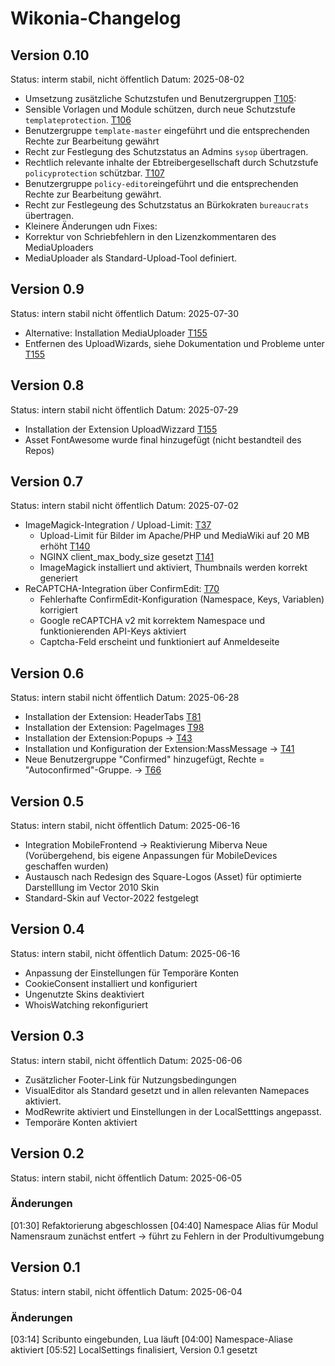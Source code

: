 # Wikonia-Changelog

## Version 0.10
Status: interm stabil, nicht öffentlich
Datum: 2025-08-02
* Umsetzung zusätzliche Schutzstufen und Benutzergruppen [T105](https://phorge.wikonia.net/T105):
 * Sensible Vorlagen und Module schützen, durch neue Schutzstufe `templateprotection`. [T106](https://phorge.wikonia.net/T106)
  * Benutzergruppe `template-master` eingeführt und die entsprechenden Rechte zur Bearbeitung gewährt
  * Recht zur Festlegung des Schutzstatus an Admins `sysop` übertragen.
 * Rechtlich relevante inhalte der Ebtreibergesellschaft durch Schutzstufe `policyprotection` schützbar.  [T107](https://phorge.wikonia.net/T107)
  * Benutzergruppe `policy-editor`eingeführt und die entsprechenden Rechte zur Bearbeitung gewährt.
  * Recht zur Festlegeung des Schutzstatus an Bürkokraten `bureaucrats` übertragen.
* Kleinere Änderungen udn Fixes:
 * Korrektur von Schriebfehlern in den Lizenzkommentaren des MediaUploaders
 * MediaUploader als Standard-Upload-Tool definiert.


## Version 0.9
Status: intern stabil nicht öffentlich
Datum: 2025-07-30
* Alternative: Installation MediaUploader [T155](https://phorge.wikonia.net/T115)
* Entfernen des UploadWizards, siehe Dokumentation und Probleme unter [T155](https://phorge.wikonia.net/T115)

## Version 0.8
Status: intern stabil nicht öffentlich
Datum: 2025-07-29
* Installation der Extension UploadWizzard [T155](https://phorge.wikonia.net/T115)
* Asset FontAwesome wurde final hinzugefügt (nicht bestandteil des Repos)

## Version 0.7
Status: intern stabil nicht öffentlich
Datum: 2025-07-02

* ImageMagick-Integration / Upload-Limit: [T37](https://phorge.wikonia.net/T37)
  * Upload-Limit für Bilder im Apache/PHP und MediaWiki auf 20 MB erhöht [T140](https://phorge.wikonia.net/T140)
  * NGINX client_max_body_size gesetzt [T141](https://phorge.wikonia.net/T141)
  * ImageMagick installiert und aktiviert, Thumbnails werden korrekt generiert
* ReCAPTCHA-Integration über ConfirmEdit: [T70](https://phorge.wikonia.net/T70)
  * Fehlerhafte ConfirmEdit-Konfiguration (Namespace, Keys, Variablen) korrigiert
  * Google reCAPTCHA v2 mit korrektem Namespace und funktionierenden API-Keys aktiviert
  * Captcha-Feld erscheint und funktioniert auf Anmeldeseite

## Version 0.6
Status: intern stabil nicht öffentlich
Datum: 2025-06-28
* Installation der Extension: HeaderTabs [T81](https://phorge.wikonia.net/T81)
* Installation der Extension: PageImages [T98](https://phorge.wikonia.net/T98)
* Installation der Extension:Popups -> [T43](https://phorge.wikonia.net/T43)
* Installation und Konfiguration der Extension:MassMessage -> [T41](https://phorge.wikonia.net/T41)
* Neue Benutzergruppe "Confirmed" hinzugefügt, Rechte = "Autoconfirmed"-Gruppe. -> [T66](https://phorge.wikonia.net/T66)

## Version 0.5
Status: intern stabil, nicht öffentlich
Datum: 2025-06-16
* Integration MobileFrontend -> Reaktivierung Miberva Neue (Vorübergehend, bis eigene Anpassungen für MobileDevices geschaffen wurden)
* Austausch nach Redesign des Square-Logos (Asset) für optimierte Darstelllung im Vector 2010 Skin
* Standard-Skin auf Vector-2022 festgelegt

## Version 0.4
Status: intern stabil, nicht öffentlich
Datum: 2025-06-16
* Anpassung der Einstellungen für Temporäre Konten
* CookieConsent installiert und konfiguriert
* Ungenutzte Skins deaktiviert
* WhoisWatching rekonfiguriert

## Version 0.3
Status: intern stabil, nicht öffentlich
Datum: 2025-06-06
* Zusätzlicher Footer-Link für Nutzungsbedingungen
* VisualEditor als Standard gesetzt und in allen relevanten Namepaces aktiviert.
* ModRewrite aktiviert und Einstellungen in der LocalSetttings angepasst.
* Temporäre Konten aktiviert


## Version 0.2
Status: intern stabil, nicht öffentlich
Datum: 2025-06-05

### Änderungen
[01:30] Refaktorierung abgeschlossen
[04:40] Namespace Alias für Modul Namensraum zunächst entfert -> führt zu Fehlern in der Produltivumgebung



## Version 0.1
Status: intern stabil, nicht öffentlich
Datum: 2025-06-04

### Änderungen
[03:14] Scribunto eingebunden, Lua läuft
[04:00] Namespace-Aliase aktiviert
[05:52] LocalSettings finalisiert, Version 0.1 gesetzt
